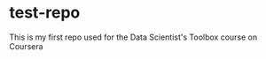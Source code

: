 test-repo
=========

This is my first repo used for the Data Scientist's Toolbox course on Coursera
